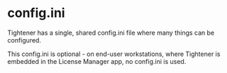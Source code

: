 # config.ini

Tightener has a single, shared config.ini file where many things can be configured.

This config.ini is optional - on end-user workstations, where Tightener is embedded in the License Manager app, no config.ini
is used.

